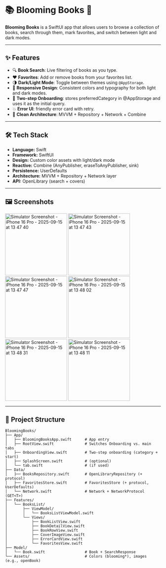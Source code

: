 # 📚 Blooming Books 🌼

**Blooming Books** is a SwiftUI app that allows users to browse a collection of books, search through them, mark favorites, and switch between light and dark modes.

---

## ✨ Features
- 🔍 **Book Search**: Live filtering of books as you type.  
- ❤️ **Favorites**: Add or remove books from your favorites list.  
- 🌗 **Dark/Light Mode**: Toggle between themes using `@AppStorage`.  
- 📱 **Responsive Design**: Consistent colors and typography for both light and dark modes.
- 🚀 **Two-step Onboarding**: stores preferredCategory in @AppStorage and uses it as the initial query.
- 💥 **Error UI**: friendly error card with retry.
- 🧩 **Clean Architecture**: MVVM + Repository + Network + Combine

---

## 🛠 Tech Stack
- **Language:** Swift  
- **Framework:** SwiftUI  
- **Design:** Custom color assets with light/dark mode
- **Reactive:** Combine (AnyPublisher, eraseToAnyPublisher, sink)
- **Persistence:** UserDefaults
- **Architecture:** MVVM + Repository + Network layer
- **API:** OpenLibrary (search + covers)

---

## 🖼 Screenshots
<img width="200" alt="Simulator Screenshot - iPhone 16 Pro - 2025-09-15 at 13 47 40" src="https://github.com/user-attachments/assets/2a0c8f27-c90a-4446-ae94-6a5d15f93fe0" />
<img width="200" alt="Simulator Screenshot - iPhone 16 Pro - 2025-09-15 at 13 47 43" src="https://github.com/user-attachments/assets/479f7221-fed8-4ec5-bbd4-cef4979d22fc" />
<img width="200" alt="Simulator Screenshot - iPhone 16 Pro - 2025-09-15 at 13 47 47" src="https://github.com/user-attachments/assets/c1ffbb70-17ae-4a88-a31d-0dbf5efaccaa" />
<img width="200" alt="Simulator Screenshot - iPhone 16 Pro - 2025-09-15 at 13 48 02" src="https://github.com/user-attachments/assets/fa324a8b-80ec-4b82-ac31-8aba2c7570a9" />
<img width="200" alt="Simulator Screenshot - iPhone 16 Pro - 2025-09-15 at 13 48 31" src="https://github.com/user-attachments/assets/2cbc7ad2-0ab9-4d62-8ccb-5fd3f0e18e9e" />
<img width="200" alt="Simulator Screenshot - iPhone 16 Pro - 2025-09-15 at 13 48 11" src="https://github.com/user-attachments/assets/d644ed0f-f2e3-4aa4-954b-3d8e2f4c6330" />


---


## 📂 Project Structure
```
BloomingBooks/
├── App/
│   ├── BloomingBooksApp.swift      # App entry
│   ├── RootView.swift              # Switches Onboarding vs. main tabs
│   ├── OnboardingView.swift        # Two-step onboarding (category + start)
│   ├── SplashScreen.swift          # (optional)
│   └── tab.swift                   # (if used)
├── Data/
│   ├── BooksRepository.swift       # OpenLibraryRepository (+ protocol)
│   ├── FavoritesStore.swift        # FavoritesStore (+ protocol, UserDefaults)
│   └── Network.swift               # Network + NetworkProtocol (GET<T>)
├── Features/
│   └── BooksList/
│       ├── ViewModel/
│       │   └── BooksListViewModel.swift
│       └── Views/
│           ├── BookListView.swift
│           ├── BookDetailView.swift
│           ├── BookRowView.swift
│           ├── CoverImageView.swift
│           ├── ErrorCardView.swift
│           └── FavoritesView.swift
├── Model/
│   └── Book.swift                  # Book + SearchResponse
└── Assets/                         # Colors (blooming*), images (e.g., openBook)
```
